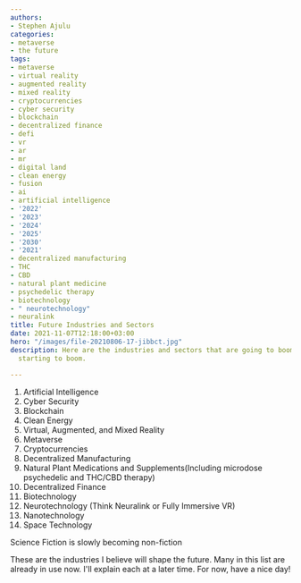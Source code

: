 ```yaml
---
authors:
- Stephen Ajulu
categories:
- metaverse
- the future
tags:
- metaverse
- virtual reality
- augmented reality
- mixed reality
- cryptocurrencies
- cyber security
- blockchain
- decentralized finance
- defi
- vr
- ar
- mr
- digital land
- clean energy
- fusion
- ai
- artificial intelligence
- '2022'
- '2023'
- '2024'
- '2025'
- '2030'
- '2021'
- decentralized manufacturing
- THC
- CBD
- natural plant medicine
- psychedelic therapy
- biotechnology
- " neurotechnology"
- neuralink
title: Future Industries and Sectors
date: 2021-11-07T12:18:00+03:00
hero: "/images/file-20210806-17-jibbct.jpg"
description: Here are the industries and sectors that are going to boom or are already
  starting to boom.

---
```

 1. Artificial Intelligence
 2. Cyber Security
 3. Blockchain
 4. Clean Energy
 5. Virtual, Augmented, and Mixed Reality
 6. Metaverse
 7. Cryptocurrencies
 8. Decentralized Manufacturing
 9. Natural Plant Medications and Supplements(Including microdose psychedelic and THC/CBD therapy)
10. Decentralized Finance
11. Biotechnology
12. Neurotechnology (Think Neuralink or Fully Immersive VR)
13. Nanotechnology
14. Space Technology

Science Fiction is slowly becoming non-fiction

These are the industries I believe will shape the future. Many in this list are already in use now. I'll explain each at a later time. For now, have a nice day!